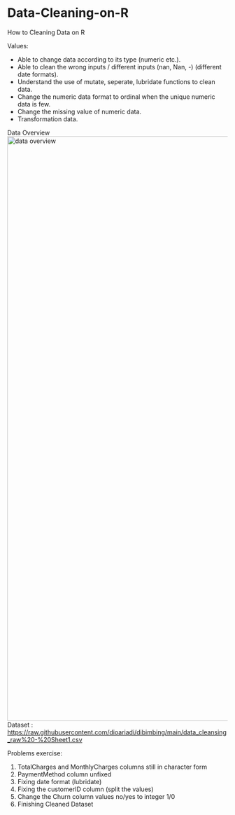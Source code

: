 # Data-Cleaning-on-R
How to Cleaning Data on R 


Values:
- Able to change data according to its type (numeric etc.).
- Able to clean the wrong inputs / different inputs (nan, Nan, -) (different date formats).
- Understand the use of mutate, seperate, lubridate functions to clean data.
- Change the numeric data format to ordinal when the unique numeric data is few. 
- Change the missing value of numeric data.
- Transformation data.

Data Overview
<img width="1335" alt="data overview" src="https://user-images.githubusercontent.com/90485680/141128196-c60a1829-f782-47c0-8c22-f7122b1a1a5f.png">
Dataset : https://raw.githubusercontent.com/dioariadi/dibimbing/main/data_cleansing_raw%20-%20Sheet1.csv

Problems exercise:
1. TotalCharges and MonthlyCharges columns still in character form
2. PaymentMethod column unfixed
3. Fixing date format (lubridate)
4. Fixing the customerID column (split the values)
5. Change the Churn column values no/yes to integer 1/0
6. Finishing Cleaned Dataset





